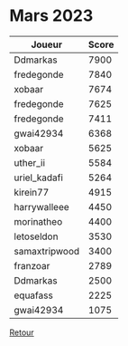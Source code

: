 # Mars 2023

| Joueur          | Score |
| --------------- | ----- |
| Ddmarkas        | 7900  |
| fredegonde      | 7840  |
| xobaar          | 7674  |
| fredegonde      | 7625  |
| fredegonde      | 7411  |
| gwai42934       | 6368  |
| xobaar          | 5625  |
| uther_ii        | 5584  |
| uriel_kadafi    | 5264  |
| kirein77        | 4915  |
| harrywalleee    | 4450  |
| morinatheo      | 4400  |
| letoseldon      | 3530  |
| samaxtripwood   | 3400  |
| franzoar        | 2789  |
| Ddmarkas        | 2500  |
| equafass        | 2225  |
| gwai42934       | 1075  |

[Retour](/README.md)
